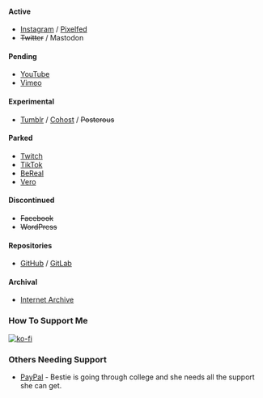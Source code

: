#### Active  
- [Instagram](https://www.instagram.com/rikaklassen/) / [Pixelfed](https://pixelfed.social/rikaklassen)
- ~~Twitter~~ / Mastodon

#### Pending  
- [YouTube](https://www.youtube.com/@rikaklassen)
- [Vimeo](https://vimeo.com/rikaklassen)

#### Experimental  
- [Tumblr](https://www.tumblr.com/rikaklassen) / [Cohost](https://cohost.org/rikaklassen/) / ~~Posterous~~

#### Parked  
- [Twitch](https://www.twitch.tv/rikaklassen)
- [TikTok](https://tiktok.com/@rikaklassen)
- [BeReal](https://bere.al/rikaklassen)
- [Vero](https://vero.co/rikaklassen)

#### Discontinued  
- ~~Facebook~~
- ~~WordPress~~

#### Repositories  
- [GitHub](https://github.com/rikaklassen) / [GitLab](https://gitlab.com/rikaklassen)

#### Archival  
- [Internet Archive](https://archive.org/details/@rika_klassen)

### How To Support Me
[![ko-fi](https://ko-fi.com/img/githubbutton_sm.svg)](https://ko-fi.com/U7U4GHE0Q)

### Others Needing Support
- [PayPal](https://www.paypal.me/bglamours) - Bestie is going through college and she needs all the support she can get.
